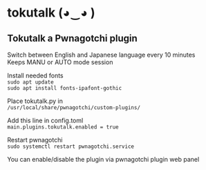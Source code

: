 # tokutalk (◕‿◕ )
## Tokutalk a Pwnagotchi plugin
Switch between English and Japanese language every 10 minutes  
Keeps MANU or AUTO mode session  

Install needed fonts  
`sudo apt update`  
`sudo apt install fonts-ipafont-gothic`
  
Place tokutalk.py in  
`/usr/local/share/pwnagotchi/custom-plugins/`  
  
Add this line in config.toml  
`main.plugins.tokutalk.enabled = true`  
  
Restart pwnagotchi  
`sudo systemctl restart pwnagotchi.service`  
  
You can enable/disable the plugin via pwnagotchi plugin web panel  
